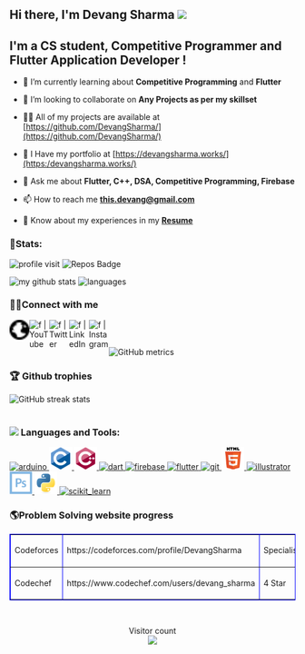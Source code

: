 ## Hi there, I'm Devang Sharma <img src="https://media.giphy.com/media/hvRJCLFzcasrR4ia7z/giphy.gif" width="25px">

## I'm a CS student, Competitive Programmer and Flutter Application Developer !

- 🌱 I’m currently learning about **Competitive Programming** and **Flutter**

- 👯 I’m looking to collaborate on **Any Projects as per my skillset**

- 👨‍💻 All of my projects are available at [https://github.com/DevangSharma/](https://github.com/DevangSharma/)

- 📝 I Have my portfolio at [https://devangsharma.works/](https:/devangsharma.works/)

- 💬 Ask me about **Flutter, C++, DSA, Competitive Programming, Firebase**

- 📫 How to reach me **this.devang@gmail.com**

- 📄 Know about my experiences in my **[Resume](https://drive.google.com/file/d/1baBGEccMJJJPHhcDWMbJcckE0SNSnovJ/view?usp=sharing)**

### 👦Stats:
<div align="left">

![profile visit](https://komarev.com/ghpvc/?username=DevangSharma) ![Repos Badge](https://badges.pufler.dev/repos/DevangSharma)

<p align="left">
<img src="https://github-readme-stats.vercel.app/api?username=DevangSharma&show_icons=true&theme=buefy" alt="my github stats" width="420"/>&nbsp;<img src="https://github-readme-stats.vercel.app/api/top-langs/?username=DevangSharma&layout=compact&theme=buefy" alt="languages" height="165">
</p>
</div>

###  👨‍💻Connect with me

[<img align="left" alt="f  | Website" width="35px" src="https://raw.githubusercontent.com/iconic/open-iconic/master/svg/globe.svg" />][website]
[<img  align="left" alt="f | YouTube" width="35px" src="https://cdn.jsdelivr.net/npm/simple-icons@v3/icons/youtube.svg" />][youtube]
[<img align="left"  alt="f | Twitter" width="35px" src="https://cdn.jsdelivr.net/npm/simple-icons@v3/icons/twitter.svg" />][twitter]
[<img align="left" alt="f | LinkedIn" width="35px" src="https://cdn.jsdelivr.net/npm/simple-icons@v3/icons/linkedin.svg" />][linkedin]
[<img align="left" alt="f | Instagram" width="35px" src="https://cdn.jsdelivr.net/npm/simple-icons@v3/icons/instagram.svg" />][instagram]
<br />
<br />


![GitHub metrics](https://metrics.lecoq.io/DevangSharma)  <br>

### 🏆 Github trophies
![GitHub streak stats](https://github-readme-streak-stats.herokuapp.com/?user=DevangSharma)  
<br />

### <img src="https://media.giphy.com/media/WUlplcMpOCEmTGBtBW/giphy.gif" width="50"> Languages and Tools:
<p align="left">
	<a href="https://www.arduino.cc/" target="_blank">
		<img src="https://cdn.worldvectorlogo.com/logos/arduino-1.svg" alt="arduino" width="40" height="40"/>
	</a>
	<a href="https://www.cprogramming.com/" target="_blank">
		<img src="https://raw.githubusercontent.com/devicons/devicon/master/icons/c/c-original.svg" alt="c" width="40" height="40"/>
	</a>
	<a href="https://www.w3schools.com/cpp/" target="_blank">
		<img src="https://raw.githubusercontent.com/devicons/devicon/master/icons/cplusplus/cplusplus-original.svg" alt="cplusplus" width="40" height="40"/>
	</a>
	<a href="https://dart.dev" target="_blank">
		<img src="https://www.vectorlogo.zone/logos/dartlang/dartlang-icon.svg" alt="dart" width="40" height="40"/>
	</a>
	<a href="https://firebase.google.com/" target="_blank">
		<img src="https://www.vectorlogo.zone/logos/firebase/firebase-icon.svg" alt="firebase" width="40" height="40"/>
	</a>
	<a href="https://flutter.dev" target="_blank">
		<img src="https://www.vectorlogo.zone/logos/flutterio/flutterio-icon.svg" alt="flutter" width="40" height="40"/>
	</a>
	<a href="https://git-scm.com/" target="_blank">
		<img src="https://www.vectorlogo.zone/logos/git-scm/git-scm-icon.svg" alt="git" width="40" height="40"/>
	</a>
	<a href="https://www.w3.org/html/" target="_blank">
		<img src="https://raw.githubusercontent.com/devicons/devicon/master/icons/html5/html5-original-wordmark.svg" alt="html5" width="40" height="40"/>
	</a>
	<a href="https://www.adobe.com/in/products/illustrator.html" target="_blank">
		<img src="https://www.vectorlogo.zone/logos/adobe_illustrator/adobe_illustrator-icon.svg" alt="illustrator" width="40" height="40"/>
	</a>
	<a href="https://www.photoshop.com/en" target="_blank">
		<img src="https://raw.githubusercontent.com/devicons/devicon/master/icons/photoshop/photoshop-line.svg" alt="photoshop" width="40" height="40"/>
	</a>
	<a href="https://www.python.org" target="_blank">
		<img src="https://raw.githubusercontent.com/devicons/devicon/master/icons/python/python-original.svg" alt="python" width="40" height="40"/>
	</a>
	<a href="https://scikit-learn.org/" target="_blank">
		<img src="https://upload.wikimedia.org/wikipedia/commons/0/05/Scikit_learn_logo_small.svg" alt="scikit_learn" width="40" height="40"/>
	</a>
</p>

### 🌎Problem Solving website progress
<!-- start problem solving -->
<table border = "1" bordercolor = "blue">
   <tr>
    <td>Codeforces</td>
    <td>https://codeforces.com/profile/DevangSharma</td>
    <td>Specialist</td>
    <td>Max Rating: 1469</td>
    <td>200+ problems</td>
  </tr>  
   
   <tr>
    <td>Codechef</td>
    <td>https://www.codechef.com/users/devang_sharma</td>
    <td>4 Star</td>
    <td>Max Rating: 1864</td>
    <td>180+ problems</td>
  </tr>  
</table>
<!-- end problem solving -->
<br />

[website]:   https://devangsharma.me
[twitter]:   https://twitter.com/fadyehabamer
[youtube]:   https://www.youtube.com/channel/UCkgJTqdqh8BuHPdBTFJdNaQ
[instagram]: https://www.instagram.com/_devang_Sharma_/
[linkedin]:  https://www.linkedin.com/in/-devang-sharma-/

<p align="center"> 
  Visitor count<br>
  <img src="https://profile-counter.glitch.me/DevangSharma/count.svg" />
</p>

